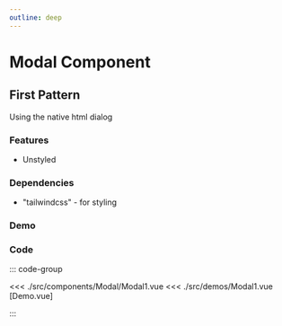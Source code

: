 ```yaml
---
outline: deep
---
```


<script setup>
import Modal1 from '../../src/demos/Modal1.vue'

</script>

# Modal Component

## First Pattern

Using the native html dialog

### Features

- Unstyled

### Dependencies

- "tailwindcss" - for styling

### Demo

<Modal1 />

### Code

::: code-group

<<< ./src/components/Modal/Modal1.vue
<<< ./src/demos/Modal1.vue [Demo.vue]

:::
